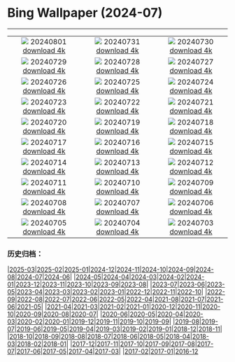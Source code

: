 # Bing Wallpaper (2024-07)
**************
| | | |
| :----: | :----: | :----: |
| ![](https://www.bing.com/th?id=OHR.KaptaiLake_DE-DE6482554434_1920x1080.jpg) 20240801 [download 4k](https://www.bing.com/th?id=OHR.KaptaiLake_DE-DE6482554434_UHD.jpg) | ![](https://www.bing.com/th?id=OHR.HoodoosBryce_DE-DE5899937374_1920x1080.jpg) 20240731 [download 4k](https://www.bing.com/th?id=OHR.HoodoosBryce_DE-DE5899937374_UHD.jpg) | ![](https://www.bing.com/th?id=OHR.GrayWolfPups_DE-DE4132223507_1920x1080.jpg) 20240730 [download 4k](https://www.bing.com/th?id=OHR.GrayWolfPups_DE-DE4132223507_UHD.jpg) |
| ![](https://www.bing.com/th?id=OHR.CorbettTigers_DE-DE5462654549_1920x1080.jpg) 20240729 [download 4k](https://www.bing.com/th?id=OHR.CorbettTigers_DE-DE5462654549_UHD.jpg) | ![](https://www.bing.com/th?id=OHR.BeachHutsSweden_DE-DE4614841617_1920x1080.jpg) 20240728 [download 4k](https://www.bing.com/th?id=OHR.BeachHutsSweden_DE-DE4614841617_UHD.jpg) | ![](https://www.bing.com/th?id=OHR.RhinelandVineyards_DE-DE4066969313_1920x1080.jpg) 20240727 [download 4k](https://www.bing.com/th?id=OHR.RhinelandVineyards_DE-DE4066969313_UHD.jpg) |
| ![](https://www.bing.com/th?id=OHR.PontNeuf_DE-DE3491182844_1920x1080.jpg) 20240726 [download 4k](https://www.bing.com/th?id=OHR.PontNeuf_DE-DE3491182844_UHD.jpg) | ![](https://www.bing.com/th?id=OHR.SmokyMountainTrail_DE-DE2050151888_1920x1080.jpg) 20240725 [download 4k](https://www.bing.com/th?id=OHR.SmokyMountainTrail_DE-DE2050151888_UHD.jpg) | ![](https://www.bing.com/th?id=OHR.SheepCousins_DE-DE1595160882_1920x1080.jpg) 20240724 [download 4k](https://www.bing.com/th?id=OHR.SheepCousins_DE-DE1595160882_UHD.jpg) |
| ![](https://www.bing.com/th?id=OHR.MethoniCastle_DE-DE8197335840_1920x1080.jpg) 20240723 [download 4k](https://www.bing.com/th?id=OHR.MethoniCastle_DE-DE8197335840_UHD.jpg) | ![](https://www.bing.com/th?id=OHR.WickerBeachBaskets_DE-DE6881369278_1920x1080.jpg) 20240722 [download 4k](https://www.bing.com/th?id=OHR.WickerBeachBaskets_DE-DE6881369278_UHD.jpg) | ![](https://www.bing.com/th?id=OHR.ZanzibarBoats_DE-DE5749143467_1920x1080.jpg) 20240721 [download 4k](https://www.bing.com/th?id=OHR.ZanzibarBoats_DE-DE5749143467_UHD.jpg) |
| ![](https://www.bing.com/th?id=OHR.MineralMoon_DE-DE4896248941_1920x1080.jpg) 20240720 [download 4k](https://www.bing.com/th?id=OHR.MineralMoon_DE-DE4896248941_UHD.jpg) | ![](https://www.bing.com/th?id=OHR.YoungJaguar_DE-DE4250993040_1920x1080.jpg) 20240719 [download 4k](https://www.bing.com/th?id=OHR.YoungJaguar_DE-DE4250993040_UHD.jpg) | ![](https://www.bing.com/th?id=OHR.MayotteCoral_DE-DE6359801272_1920x1080.jpg) 20240718 [download 4k](https://www.bing.com/th?id=OHR.MayotteCoral_DE-DE6359801272_UHD.jpg) |
| ![](https://www.bing.com/th?id=OHR.MedievalRothenburg_DE-DE5939430104_1920x1080.jpg) 20240717 [download 4k](https://www.bing.com/th?id=OHR.MedievalRothenburg_DE-DE5939430104_UHD.jpg) | ![](https://www.bing.com/th?id=OHR.AncientOrkney_DE-DE5345026370_1920x1080.jpg) 20240716 [download 4k](https://www.bing.com/th?id=OHR.AncientOrkney_DE-DE5345026370_UHD.jpg) | ![](https://www.bing.com/th?id=OHR.TateishiPark_DE-DE4909574611_1920x1080.jpg) 20240715 [download 4k](https://www.bing.com/th?id=OHR.TateishiPark_DE-DE4909574611_UHD.jpg) |
| ![](https://www.bing.com/th?id=OHR.IntNatTheatreMunich_DE-DE4410278977_1920x1080.jpg) 20240714 [download 4k](https://www.bing.com/th?id=OHR.IntNatTheatreMunich_DE-DE4410278977_UHD.jpg) | ![](https://www.bing.com/th?id=OHR.CappadociaRocks_DE-DE6351998618_1920x1080.jpg) 20240713 [download 4k](https://www.bing.com/th?id=OHR.CappadociaRocks_DE-DE6351998618_UHD.jpg) | ![](https://www.bing.com/th?id=OHR.RainierWildflowers_DE-DE3042432788_1920x1080.jpg) 20240712 [download 4k](https://www.bing.com/th?id=OHR.RainierWildflowers_DE-DE3042432788_UHD.jpg) |
| ![](https://www.bing.com/th?id=OHR.GangiSicily_DE-DE4531424079_1920x1080.jpg) 20240711 [download 4k](https://www.bing.com/th?id=OHR.GangiSicily_DE-DE4531424079_UHD.jpg) | ![](https://www.bing.com/th?id=OHR.CollaredAracari_DE-DE4220062788_1920x1080.jpg) 20240710 [download 4k](https://www.bing.com/th?id=OHR.CollaredAracari_DE-DE4220062788_UHD.jpg) | ![](https://www.bing.com/th?id=OHR.TalampayaNP_DE-DE3711851813_1920x1080.jpg) 20240709 [download 4k](https://www.bing.com/th?id=OHR.TalampayaNP_DE-DE3711851813_UHD.jpg) |
| ![](https://www.bing.com/th?id=OHR.NorwayBlueberries_DE-DE3041672461_1920x1080.jpg) 20240708 [download 4k](https://www.bing.com/th?id=OHR.NorwayBlueberries_DE-DE3041672461_UHD.jpg) | ![](https://www.bing.com/th?id=OHR.YenBaiTerraces_DE-DE2818118269_1920x1080.jpg) 20240707 [download 4k](https://www.bing.com/th?id=OHR.YenBaiTerraces_DE-DE2818118269_UHD.jpg) | ![](https://www.bing.com/th?id=OHR.ConwyRiver_DE-DE2411903151_1920x1080.jpg) 20240706 [download 4k](https://www.bing.com/th?id=OHR.ConwyRiver_DE-DE2411903151_UHD.jpg) |
| ![](https://www.bing.com/th?id=OHR.NoahBeach_DE-DE1036952164_1920x1080.jpg) 20240705 [download 4k](https://www.bing.com/th?id=OHR.NoahBeach_DE-DE1036952164_UHD.jpg) | ![](https://www.bing.com/th?id=OHR.ZaharaDeLaSierra_DE-DE0508508511_1920x1080.jpg) 20240704 [download 4k](https://www.bing.com/th?id=OHR.ZaharaDeLaSierra_DE-DE0508508511_UHD.jpg) | ![](https://www.bing.com/th?id=OHR.MeerkatManor_DE-DE0148394224_1920x1080.jpg) 20240703 [download 4k](https://www.bing.com/th?id=OHR.MeerkatManor_DE-DE0148394224_UHD.jpg) |

### 历史归档：

|[2025-03](/../2025-03/2025-03.md)|[2025-02](/../2025-02/2025-02.md)|[2025-01](/../2025-01/2025-01.md)|[2024-12](/../2024-12/2024-12.md)|[2024-11](/../2024-11/2024-11.md)|[2024-10](/../2024-10/2024-10.md)|[2024-09](/../2024-09/2024-09.md)|[2024-08](/../2024-08/2024-08.md)|[2024-07](/2024-07.md)|[2024-06](/../2024-06/2024-06.md)|
|[2024-05](/../2024-05/2024-05.md)|[2024-04](/../2024-04/2024-04.md)|[2024-03](/../2024-03/2024-03.md)|[2024-02](/../2024-02/2024-02.md)|[2024-01](/../2024-01/2024-01.md)|[2023-12](/../2023-12/2023-12.md)|[2023-11](/../2023-11/2023-11.md)|[2023-10](/../2023-10/2023-10.md)|[2023-09](/../2023-09/2023-09.md)|[2023-08](/../2023-08/2023-08.md)|
|[2023-07](/../2023-07/2023-07.md)|[2023-06](/../2023-06/2023-06.md)|[2023-05](/../2023-05/2023-05.md)|[2023-04](/../2023-04/2023-04.md)|[2023-03](/../2023-03/2023-03.md)|[2023-02](/../2023-02/2023-02.md)|[2023-01](/../2023-01/2023-01.md)|[2022-12](/../2022-12/2022-12.md)|[2022-11](/../2022-11/2022-11.md)|[2022-10](/../2022-10/2022-10.md)|
|[2022-09](/../2022-09/2022-09.md)|[2022-08](/../2022-08/2022-08.md)|[2022-07](/../2022-07/2022-07.md)|[2022-06](/../2022-06/2022-06.md)|[2022-05](/../2022-05/2022-05.md)|[2022-04](/../2022-04/2022-04.md)|[2021-08](/../2021-08/2021-08.md)|[2021-07](/../2021-07/2021-07.md)|[2021-06](/../2021-06/2021-06.md)|[2021-05](/../2021-05/2021-05.md)|
|[2021-04](/../2021-04/2021-04.md)|[2021-03](/../2021-03/2021-03.md)|[2021-02](/../2021-02/2021-02.md)|[2021-01](/../2021-01/2021-01.md)|[2020-12](/../2020-12/2020-12.md)|[2020-11](/../2020-11/2020-11.md)|[2020-10](/../2020-10/2020-10.md)|[2020-09](/../2020-09/2020-09.md)|[2020-08](/../2020-08/2020-08.md)|[2020-07](/../2020-07/2020-07.md)|
|[2020-06](/../2020-06/2020-06.md)|[2020-05](/../2020-05/2020-05.md)|[2020-04](/../2020-04/2020-04.md)|[2020-03](/../2020-03/2020-03.md)|[2020-02](/../2020-02/2020-02.md)|[2020-01](/../2020-01/2020-01.md)|[2019-12](/../2019-12/2019-12.md)|[2019-11](/../2019-11/2019-11.md)|[2019-10](/../2019-10/2019-10.md)|[2019-09](/../2019-09/2019-09.md)|
|[2019-08](/../2019-08/2019-08.md)|[2019-07](/../2019-07/2019-07.md)|[2019-06](/../2019-06/2019-06.md)|[2019-05](/../2019-05/2019-05.md)|[2019-04](/../2019-04/2019-04.md)|[2019-03](/../2019-03/2019-03.md)|[2019-02](/../2019-02/2019-02.md)|[2019-01](/../2019-01/2019-01.md)|[2018-12](/../2018-12/2018-12.md)|[2018-11](/../2018-11/2018-11.md)|
|[2018-10](/../2018-10/2018-10.md)|[2018-09](/../2018-09/2018-09.md)|[2018-08](/../2018-08/2018-08.md)|[2018-07](/../2018-07/2018-07.md)|[2018-06](/../2018-06/2018-06.md)|[2018-05](/../2018-05/2018-05.md)|[2018-04](/../2018-04/2018-04.md)|[2018-03](/../2018-03/2018-03.md)|[2018-02](/../2018-02/2018-02.md)|[2018-01](/../2018-01/2018-01.md)|
|[2017-12](/../2017-12/2017-12.md)|[2017-11](/../2017-11/2017-11.md)|[2017-10](/../2017-10/2017-10.md)|[2017-09](/../2017-09/2017-09.md)|[2017-08](/../2017-08/2017-08.md)|[2017-07](/../2017-07/2017-07.md)|[2017-06](/../2017-06/2017-06.md)|[2017-05](/../2017-05/2017-05.md)|[2017-04](/../2017-04/2017-04.md)|[2017-03](/../2017-03/2017-03.md)|
|[2017-02](/../2017-02/2017-02.md)|[2017-01](/../2017-01/2017-01.md)|[2016-12](/../2016-12/2016-12.md)